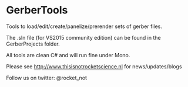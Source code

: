 # GerberTools
Tools to load/edit/create/panelize/prerender sets of gerber files.

The .sln file (for VS2015 community edition) can be found in the GerberProjects folder.

All tools are clean C# and will run fine under Mono.

Please see http://www.thisisnotrocketscience.nl for news/updates/blogs

Follow us on twitter: @rocket_not
